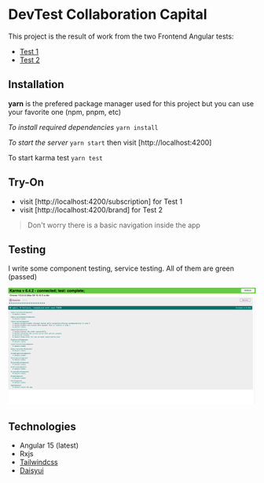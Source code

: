# DevTest Collaboration Capital

This project is the result of work from the two Frontend Angular tests:
- [Test 1](https://docs.google.com/document/d/1msBhjmLZMrNotEvalHpyyVyR3AyJfRV3lUu7IrnVgR0/edit?usp=sharing&urp=gmail_link)
- [Test 2](https://docs.google.com/document/d/1Z-jpjRguZe0_UgybiLgKB_WXKQNmaDT2EO57A_s7SAY/edit)

## Installation
**yarn** is the prefered package manager used for this project but you can use your favorite one (npm, pnpm, etc)

*To install required dependencies*
`yarn install`

*To start the server*
`yarn start` then visit [http://localhost:4200]

To start karma test
`yarn test`

## Try-On
- visit [http://localhost:4200/subscription] for Test 1
- visit [http://localhost:4200/brand] for Test 2

> Don't worry there is a basic navigation inside the app

## Testing
I write some component testing, service testing. All of them are green (passed)

![Test result](./screenshoots/karma.png)

## Technologies
- Angular 15 (latest)
- Rxjs
- [Tailwindcss](https://tailwindcss.com)
- [Daisyui](https://daisyui.com)
